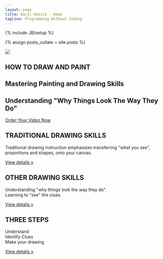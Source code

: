 ```yaml
---
layout: page
title: Daryl Hosick - Home
tagline: Programming Without Coding
---
```

{% include JB/setup %}

{% assign posts_collate = site.posts %}

<div class="featurette cursor-pointer">
  <a class="cursor-pointer" onclick="$('#image-to-show').attr('src','../assets/img/darylhosickMockup1644x1161.png');$('#image-popup').modal({ keyboard: true, show: true, backdrop: true});">
    <img class="featurette-image pull-right popup-image img-polaroid" src="../assets/img/darylhosickMockup524x370.png"></img>
  </a>
  
<!--  <iframe class="featurette-video pull-right" src="http://player.vimeo.com/video/41001941?api=0" width="640" height="360" frameborder="0" webkitAllowFullScreen = "webkitAllowFullScreen" mozallowfullscreen = "mozallowfullscreen" allowFullScreen = "allowFullScreen"> </iframe> -->
  <h2 class="featurette-heading">HOW TO DRAW AND PAINT</h2>
  <h2 class="featurette-heading muted">Mastering Painting and Drawing Skills</h2>
  <h2 class="featurette-heading muted">Understanding "Why Things Look The Way They Do"</h2>
</div>

<div class="signup-divider pagination-centered">
  <a class="btn btn-large btn-primary" href="/signup.html">Order Your Video Now</a>
</div>

<div class="container">
  <!-- Example row of columns -->
  <div class="row">
    <div class="span4">
      <h2>TRADITIONAL DRAWING SKILLS</h2>
      <p>Traditional drawing instruction emphasizes transferring "what you see", proportions and shapes, onto your canvas.</p>
      <p><a class="btn" href="#">View details &raquo;</a></p>
    </div>
    <div class="span4">
      <h2>OTHER DRAWING SKILLS</h2>
      <p>Understanding "why things look the way they do".<br>
      Learning to "see" the clues.</p>
      <p><a class="btn" href="#">View details &raquo;</a></p>
   </div>
    <div class="span4">
      <h2>THREE STEPS</h2>
      <p>
      Understand<br>
      Identify Clues<br>
      Make your drawing<br>
      </p>
      <p><a class="btn" href="#">View details &raquo;</a></p>
    </div>
  </div>
</div>
